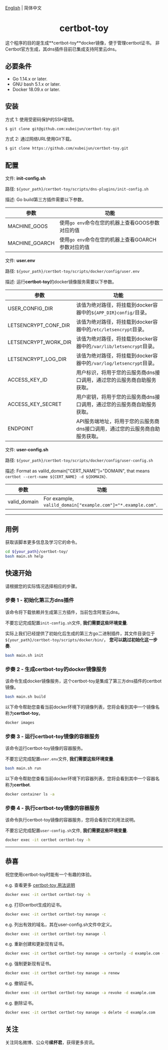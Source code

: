 [English](README-CN.md) | 简体中文


<h1 align="center">certbot-toy</h1>
这个程序的目的是生成**certbot-toy**docker镜像，便于管理certbot证书。
非Certbot官方生成，其dns插件目前已集成支持阿里云dns。

## 必要条件

- Go 1.14.x or later.
- GNU bash 5.1.x or later.
- Docker 18.09.x or later.

## 安装

方式 1: 使用受密码保护的SSH密钥。
```sh
$ git clone git@github.com:xubeijun/certbot-toy.git
```

方式 2: 通过网络URL使用Git下载。
```sh
$ git clone https://github.com/xubeijun/certbot-toy.git
```

## 配置

文件: **init-config.sh**

路径: `${your_path}/certbot-toy/scripts/dns-plugins/init-config.sh`

描述: Go build第三方插件需要以下参数。

参数  | 功能
--      | ----------
 MACHINE_GOOS   | 使用`go env`命令在您的机器上查看GOOS参数对应的值
 MACHINE_GOARCH | 使用`go env`命令在您的机器上查看GOARCH参数对应的值


文件: **user.env**

路径: `${your_path}/certbot-toy/scripts/docker/config/user.env`

描述: 运行**certbot-toy**的docker镜像服务需要以下参数。

参数  | 功能
--      | ----------
 USER_CONFIG_DIR   | 该值为绝对路径，将挂载到docker容器中的`${APP_DIR}config/`目录。
 LETSENCRYPT_CONF_DIR   | 该值为绝对路径，将挂载到docker容器中的`/etc/letsencrypt`目录。
 LETSENCRYPT_WORK_DIR   | 该值为绝对路径，将挂载到docker容器中的`/var/lib/letsencrypt`目录。
 LETSENCRYPT_LOG_DIR   | 该值为绝对路径，将挂载到docker容器中的`/var/log/letsencrypt`目录。
 ACCESS_KEY_ID   | 用户标识，将用于您的云服务商dns接口调用，通过您的云服务商自助服务获取。
 ACCESS_KEY_SECRET   | 用户密钥，将用于您的云服务商dns接口调用，通过您的云服务商自助服务获取。
 ENDPOINT   | API服务端地址，将用于您的云服务商dns接口调用，通过您的云服务商自助服务获取。

文件: **user-config.sh**

路径: `${your_path}/certbot-toy/scripts/docker/config/user-config.sh`

描述: Format as valild_domain["CERT_NAME"]="DOMAIN", that means `certbot --cert-name ${CERT_NAME} -d ${DOMAIN}`.

参数  | 功能
--      | ----------
 valid_domain   | For example, `valild_domain["example.com"]="*.example.com"`.

 ---

## 用例

获取该脚本更多信息及学习它的命令。

```sh
cd ${your_path}/certbot-toy/
bash main.sh help
```

## 快速开始

请根据您的实际情况选择相应的步骤。

### 步奏 1 - 初始化第三方dns插件

该命令将下载依赖并生成第三方插件，当前包含阿里云dns。

不要忘记完成配置`init-config.sh`文件, **我们需要这些环境变量**.

实际上我们已经提供了初始化后生成的第三方go二进制插件，其文件目录位于`${your_path}/certbot-toy/scripts/docker/bin/`， **您可以跳过初始化这一步奏**.

```sh
bash main.sh init
```

### 步奏 2 - 生成certbot-toy的docker镜像服务

该命令生成docker镜像服务，这个certbot-toy是集成了第三方dns插件的certbot镜像。

```sh
bash main.sh build
```

以下命令帮助您查看当前docker环境下的镜像列表，您将会看到其中一个镜像名称为**certbot-toy**。
```sh
docker images

```

### 步奏 3 - 运行certbot-toy镜像的容器服务

该命令运行certbot-toy镜像的容器服务。

不要忘记完成配置`user.env`文件, **我们需要这些环境变量**.

```sh
bash main.sh run
```

以下命令帮助您查看当前docker环境下的容器列表，您将会看到其中一个容器名称为**certbot**.
```sh
docker container ls -a

```

### 步奏 4 - 执行certbot-toy镜像的容器服务

该命令执行certbot-toy镜像的容器服务，您将会看到它的用法说明。

不要忘记完成配置`user-config.sh`文件, **我们需要这些环境变量**.

```sh
docker exec -it certbot certbot-toy -h
```

---

## 恭喜

祝您使用certbot-toy时能有一个有趣的体验。

e.g. 查看更多 [certbot-toy 用法说明](./scripts/docker/docs/help/manage-zh-Hans-CN.txt)

```sh
docker exec -it certbot certbot-toy -h
```

e.g. 打印certbot生成的证书。

```sh
docker exec -it certbot certbot-toy manage -c
```

e.g. 列出有效的域名，其在user-config.sh文件中定义。

```sh
docker exec -it certbot certbot-toy manage -l
```

e.g. 重新创建和更新现有证书。

```sh
docker exec -it certbot certbot-toy manage -a certonly -d example.com -p aliyun
```

e.g. 强制更新现有证书。

```sh
docker exec -it certbot certbot-toy manage -a renew
```

e.g. 撤销证书。

```sh
docker exec -it certbot certbot-toy manage -a revoke -d example.com
```

e.g. 删除证书。

```sh
docker exec -it certbot certbot-toy manage -a delete -d example.com
```

## 关注
关注同名微博、公众号**续杯君**，获得更多资讯。
